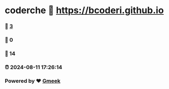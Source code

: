 # coderche :link: https://bcoderi.github.io 
### :page_facing_up: [3](https://bcoderi.github.io/tag.html) 
### :speech_balloon: 0 
### :hibiscus: 14 
### :alarm_clock: 2024-08-11 17:26:14 
### Powered by :heart: [Gmeek](https://github.com/Meekdai/Gmeek)

